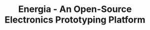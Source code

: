 ---
type: url
title: "Energia - An Open-Source Electronics Prototyping Platform"
link: http://energia.nu/
authors:
  - name: Wessels
    first: Robert
---